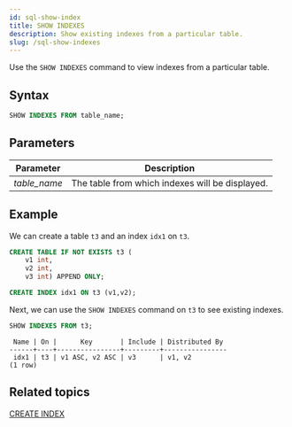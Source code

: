```yaml
---
id: sql-show-index
title: SHOW INDEXES
description: Show existing indexes from a particular table.
slug: /sql-show-indexes
---
```


Use the `SHOW INDEXES` command to view indexes from a particular table.

## Syntax

```sql
SHOW INDEXES FROM table_name;
```

## Parameters
|Parameter   | Description           |
|---------------------------|-----------------------|
|*table_name* |The table from which indexes will be displayed. |

## Example

We can create a table `t3` and an index `idx1` on `t3`.

```sql
CREATE TABLE IF NOT EXISTS t3 (
    v1 int, 
    v2 int, 
    v3 int) APPEND ONLY;

CREATE INDEX idx1 ON t3 (v1,v2);
```

Next, we can use the `SHOW INDEXES` command on `t3` to see existing indexes.

```sql
SHOW INDEXES FROM t3;
```

```
 Name | On |      Key       | Include | Distributed By 
------+----+----------------+---------+----------------
 idx1 | t3 | v1 ASC, v2 ASC | v3      | v1, v2
(1 row)
```

## Related topics

[CREATE INDEX](../commands/sql-create-index.md)